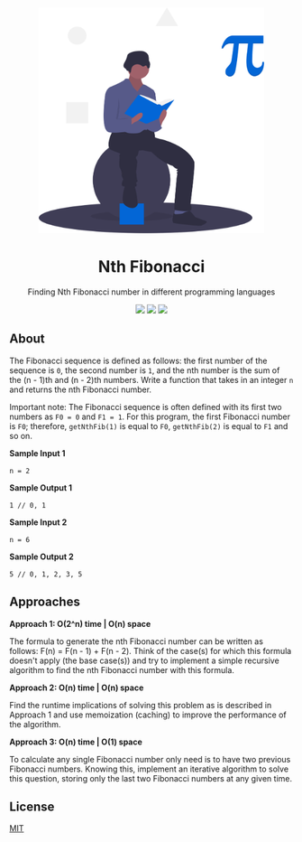 <div align="center">
<img src="assets/logo.svg" height=400" width="400" />
<br />
<h1>Nth Fibonacci</h1>
<p align="center">
Finding Nth Fibonacci number in different programming languages
</p>
<a href="https://github.com/iamrajiv/Nth-Fibonacci/network"><img src="https://img.shields.io/github/forks/iamrajiv/Nth-Fibonacci?color=0366d6&style=for-the-badge"/></a>
<a href="https://github.com/iamrajiv/Nth-Fibonacci/stargazers"><img src="https://img.shields.io/github/stars/iamrajiv/Nth-Fibonacci?color=0366d6&style=for-the-badge"/></a>
<a href="https://github.com/iamrajiv/Nth-Fibonacci/blob/master/LICENSE"><img src="https://img.shields.io/github/license/iamrajiv/Nth-Fibonacci?color=0366d6&style=for-the-badge"/></a>
</div>

## About

The Fibonacci sequence is defined as follows: the first number of the sequence is `0`, the second number is `1`, and the nth number is the sum of the (n - 1)th and (n - 2)th numbers. Write a function that takes in an integer `n` and returns the nth Fibonacci number.

Important note:
The Fibonacci sequence is often defined with its first two numbers as `F0 = 0` and `F1 = 1`. For this program, the first Fibonacci number is `F0`; therefore, `getNthFib(1)` is equal to `F0`, `getNthFib(2)` is equal to `F1` and so on.

**Sample Input 1**

```
n = 2
```

**Sample Output 1**

```
1 // 0, 1
```

**Sample Input 2**

```
n = 6
```

**Sample Output 2**

```
5 // 0, 1, 2, 3, 5
```

## Approaches

**Approach 1: O(2^n) time | O(n) space**

The formula to generate the nth Fibonacci number can be written as follows: F(n) = F(n - 1) + F(n - 2). Think of the case(s) for which this formula doesn't apply (the base case(s)) and try to implement a simple recursive algorithm to find the nth Fibonacci number with this formula.

**Approach 2: O(n) time | O(n) space**

Find the runtime implications of solving this problem as is described in Approach 1 and use memoization (caching) to improve the performance of the algorithm.

**Approach 3: O(n) time | O(1) space**

To calculate any single Fibonacci number only need is to have two previous Fibonacci numbers. Knowing this, implement an iterative algorithm to solve this question, storing only the last two Fibonacci numbers at any given time.

## License

[MIT](https://github.com/iamrajiv/Nth-Fibonacci/blob/master/LICENSE)

